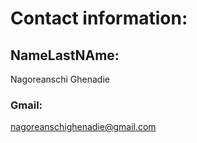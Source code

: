 # Contact information:
## NameLastNAme:
Nagoreanschi Ghenadie
### Gmail:
nagoreanschighenadie@gmail.com

